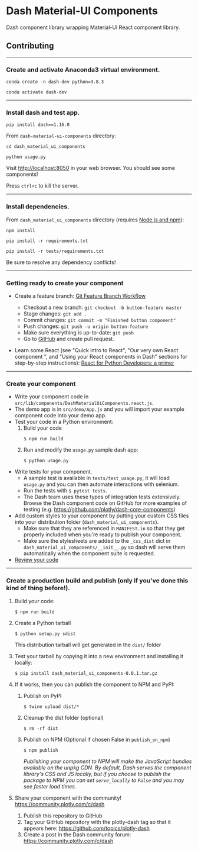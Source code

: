 # Dash Material-UI Components

Dash component library wrapping Material-UI React component library.

## Contributing

---

### Create and activate Anaconda3 virtual environment.

```
conda create -n dash-dev python=3.8.3
```

```
conda activate dash-dev
```

---

### Install dash and test app.

```
pip install dash==1.16.0
```

From `dash-material-ui-components` directory:

```
cd dash_material_ui_components
```

```
python usage.py
```

Visit [http://localhost:8050](http://localhost:8050) in your web browser. You should see some components!

Press `ctrl+c` to kill the server.

---

### Install dependencies.

From `dash_material_ui_components` directory (requires [Node.js and npm](https://nodejs.org/en/download/)):

```
npm install
```

```
pip install -r requirements.txt
```

```
pip install -r tests/requirements.txt
```

Be sure to resolve any dependency conflicts!

---

### Getting ready to create your component

- Create a feature branch: [Git Feature Branch Workflow](https://www.atlassian.com/git/tutorials/comparing-workflows/feature-branch-workflow)
    - Checkout a new branch: `git checkout -b button-feature master`
    - Stage changes: `git add .` 
    - Commit changes: `git commit -m "Finished button component"`
    - Push changes: `git push -u origin button-feature`
    - Make sure everything is up-to-date: `git push`
    - Go to [GitHub](https://github.com/) and create pull request.

- Learn some React (see "Quick intro to React", "Our very own React component
", and "Using your React components in Dash" sections for step-by-step instructions): [React for Python Developers: a primer](https://dash.plotly.com/react-for-python-developers)

---

### Create your component

- Write your component code in `src/lib/components/DashMaterialUiComponents.react.js`.
- The demo app is in `src/demo/App.js` and you will import your example component code into your demo app.
- Test your code in a Python environment:
    1. Build your code
        ```
        $ npm run build
        ```
    2. Run and modify the `usage.py` sample dash app:
        ```
        $ python usage.py
        ```
- Write tests for your component.
    - A sample test is available in `tests/test_usage.py`, it will load `usage.py` and you can then automate interactions with selenium.
    - Run the tests with `$ pytest tests`.
    - The Dash team uses these types of integration tests extensively. Browse the Dash component code on GitHub for more examples of testing (e.g. https://github.com/plotly/dash-core-components)
- Add custom styles to your component by putting your custom CSS files into your distribution folder (`dash_material_ui_components`).
    - Make sure that they are referenced in `MANIFEST.in` so that they get properly included when you're ready to publish your component.
    - Make sure the stylesheets are added to the `_css_dist` dict in `dash_material_ui_components/__init__.py` so dash will serve them automatically when the component suite is requested.
- [Review your code](./review_checklist.md)

---

### Create a production build and publish (only if you've done this kind of thing before!).

1. Build your code:
    ```
    $ npm run build
    ```
2. Create a Python tarball
    ```
    $ python setup.py sdist
    ```
    This distribution tarball will get generated in the `dist/` folder

3. Test your tarball by copying it into a new environment and installing it locally:
    ```
    $ pip install dash_material_ui_components-0.0.1.tar.gz
    ```

4. If it works, then you can publish the component to NPM and PyPI:
    1. Publish on PyPI
        ```
        $ twine upload dist/*
        ```
    2. Cleanup the dist folder (optional)
        ```
        $ rm -rf dist
        ```
    3. Publish on NPM (Optional if chosen False in `publish_on_npm`)
        ```
        $ npm publish
        ```
        _Publishing your component to NPM will make the JavaScript bundles available on the unpkg CDN. By default, Dash serves the component library's CSS and JS locally, but if you choose to publish the package to NPM you can set `serve_locally` to `False` and you may see faster load times._

5. Share your component with the community! https://community.plotly.com/c/dash
    1. Publish this repository to GitHub
    2. Tag your GitHub repository with the plotly-dash tag so that it appears here: https://github.com/topics/plotly-dash
    3. Create a post in the Dash community forum: https://community.plotly.com/c/dash
